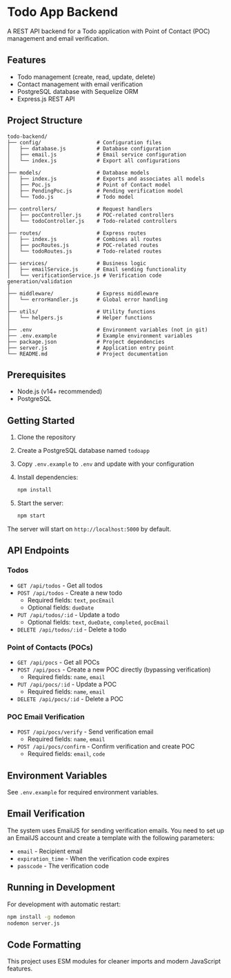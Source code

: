 # Todo App Backend

A REST API backend for a Todo application with Point of Contact (POC) management and email verification.

## Features

- Todo management (create, read, update, delete)
- Contact management with email verification
- PostgreSQL database with Sequelize ORM
- Express.js REST API

## Project Structure

```
todo-backend/
├── config/                  # Configuration files
│   ├── database.js          # Database configuration
│   ├── email.js             # Email service configuration
│   └── index.js             # Export all configurations
│
├── models/                  # Database models
│   ├── index.js             # Exports and associates all models
│   ├── Poc.js               # Point of Contact model
│   ├── PendingPoc.js        # Pending verification model
│   └── Todo.js              # Todo model
│
├── controllers/             # Request handlers
│   ├── pocController.js     # POC-related controllers
│   └── todoController.js    # Todo-related controllers
│
├── routes/                  # Express routes
│   ├── index.js             # Combines all routes
│   ├── pocRoutes.js         # POC-related routes
│   └── todoRoutes.js        # Todo-related routes
│
├── services/                # Business logic
│   ├── emailService.js      # Email sending functionality
│   └── verificationService.js # Verification code generation/validation
│
├── middleware/              # Express middleware
│   └── errorHandler.js      # Global error handling
│
├── utils/                   # Utility functions
│   └── helpers.js           # Helper functions
│
├── .env                     # Environment variables (not in git)
├── .env.example             # Example environment variables
├── package.json             # Project dependencies
├── server.js                # Application entry point
└── README.md                # Project documentation
```

## Prerequisites

- Node.js (v14+ recommended)
- PostgreSQL

## Getting Started

1. Clone the repository
2. Create a PostgreSQL database named `todoapp`
3. Copy `.env.example` to `.env` and update with your configuration
4. Install dependencies:

   ```bash
   npm install
   ```

5. Start the server:

   ```bash
   npm start
   ```

The server will start on `http://localhost:5000` by default.

## API Endpoints

### Todos

- `GET /api/todos` - Get all todos
- `POST /api/todos` - Create a new todo
  - Required fields: `text`, `pocEmail`
  - Optional fields: `dueDate`
- `PUT /api/todos/:id` - Update a todo
  - Optional fields: `text`, `dueDate`, `completed`, `pocEmail`
- `DELETE /api/todos/:id` - Delete a todo

### Point of Contacts (POCs)

- `GET /api/pocs` - Get all POCs
- `POST /api/pocs` - Create a new POC directly (bypassing verification)
  - Required fields: `name`, `email`
- `PUT /api/pocs/:id` - Update a POC
  - Required fields: `name`, `email`
- `DELETE /api/pocs/:id` - Delete a POC

### POC Email Verification

- `POST /api/pocs/verify` - Send verification email
  - Required fields: `name`, `email`
- `POST /api/pocs/confirm` - Confirm verification and create POC
  - Required fields: `email`, `code`

## Environment Variables

See `.env.example` for required environment variables.

## Email Verification

The system uses EmailJS for sending verification emails. You need to set up an EmailJS account and create a template with the following parameters:

- `email` - Recipient email
- `expiration_time` - When the verification code expires
- `passcode` - The verification code

## Running in Development

For development with automatic restart:

```bash
npm install -g nodemon
nodemon server.js
```

## Code Formatting

This project uses ESM modules for cleaner imports and modern JavaScript features.